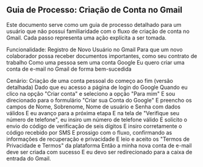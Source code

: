 ## Guia de Processo: Criação de Conta no Gmail

Este documento serve como um guia de processo detalhado para um usuário que não possui familiaridade com o fluxo de criação de conta no Gmail. Cada passo representa uma ação explícita a ser tomada.

Funcionalidade: Registro de Novo Usuário no Gmail
Para que um novo colaborador possa receber documentos importantes, como seu contrato de trabalho Como uma pessoa sem uma conta Google Eu quero criar uma conta de e-mail no Gmail de forma bem-sucedida

  Cenário: Criação de uma conta pessoal do começo ao fim (versão detalhada)
    Dado que eu acesso a página de login do Google
    Quando eu clico na opção "Criar conta" e seleciono a opção "Para mim"
    E sou direcionado para o formulário "Criar sua Conta do Google"
    E preencho os campos de Nome, Sobrenome, Nome de usuário e Senha com dados válidos
    E eu avanço para a próxima etapa
    E na tela de "Verifique seu número de telefone", eu insiro um número de telefone válido
    E solicito o envio do código de verificação de seis dígitos
    E insiro corretamente o código recebido por SMS
    E prossigo com o fluxo, confirmando as informações de recuperação e privacidade
    E leio e aceito os "Termos de Privacidade e Termos" da plataforma
    Então a minha nova conta de e-mail deve ser criada com sucesso
    E eu devo ser redirecionado para a caixa de entrada do Gmail.
